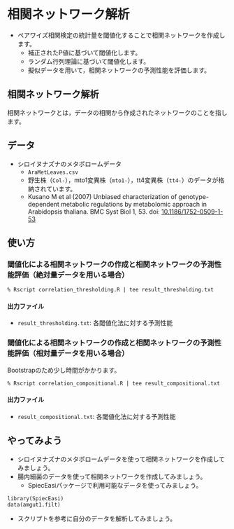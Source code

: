 # 相関ネットワーク解析
* ペアワイズ相関検定の統計量を閾値化することで相関ネットワークを作成します。
  * 補正されたP値に基づいて閾値化します。
  * ランダム行列理論に基づいて閾値化します。
  * 擬似データを用いて，相関ネットワークの予測性能を評価します。

## 相関ネットワーク解析
相関ネットワークとは，データの相関から作成されたネットワークのことを指します。

## データ
* シロイヌナズナのメタボロームデータ
  * ``AraMetLeaves.csv``
  * 野生株（``Col-``），mto1変異株（``mto1-``），tt4変異株（``tt4-``）のデータが格納されています。
  * Kusano M et al (2007) Unbiased characterization of genotype-dependent metabolic regulations by metabolomic approach in Arabidopsis thaliana. BMC Syst Biol 1, 53. doi: [10.1186/1752-0509-1-53](https://doi.org/10.1186/1752-0509-1-53) 

## 使い方
### 閾値化による相関ネットワークの作成と相関ネットワークの予測性能評価（絶対量データを用いる場合）
```
% Rscript correlation_thresholding.R | tee result_thresholding.txt
```
#### 出力ファイル
* ``result_thresholding.txt``: 各閾値化法に対する予測性能

### 閾値化による相関ネットワークの作成と相関ネットワークの予測性能評価（相対量データを用いる場合）
Bootstrapのため少し時間がかかります。
```
% Rscript correlation_compositional.R | tee result_compositional.txt
```
#### 出力ファイル
* ``result_compositional.txt``: 各閾値化法に対する予測性能

## やってみよう
* シロイヌナズナのメタボロームデータを使って相関ネットワークを作成してみましょう。
* 腸内細菌のデータを使って相関ネットワークを作成してみましょう。
  * SpiecEasiパッケージで利用可能なデータを使ってみましょう。
```
library(SpiecEasi)
data(amgut1.filt)
```
* スクリプトを参考に自分のデータを解析してみましょう。
